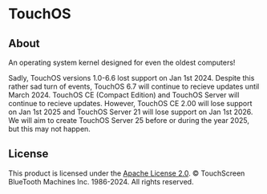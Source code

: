 # TouchOS

## About

An operating system kernel designed for even the oldest computers!

Sadly, TouchOS versions 1.0-6.6 lost support on Jan 1st 2024. Despite this rather sad turn of events, TouchOS 6.7 will continue to recieve updates until March 2024. TouchOS CE (Compact Edition) and TouchOS Server will continue to recieve updates. However, TouchOS CE 2.00 will lose support on Jan 1st 2025 and TouchOS Server 21 will lose support on Jan 1st 2026. We will aim to create TouchOS Server 25 before or during the year 2025, but this may not happen.

## License

This product is licensed under the [Apache License 2.0](https://github.com/TouchScreen-BlueTooth-Machines/TouchOS/blob/main/LICENSE). © TouchScreen BlueTooth Machines Inc. 1986-2024. All rights reserved.
